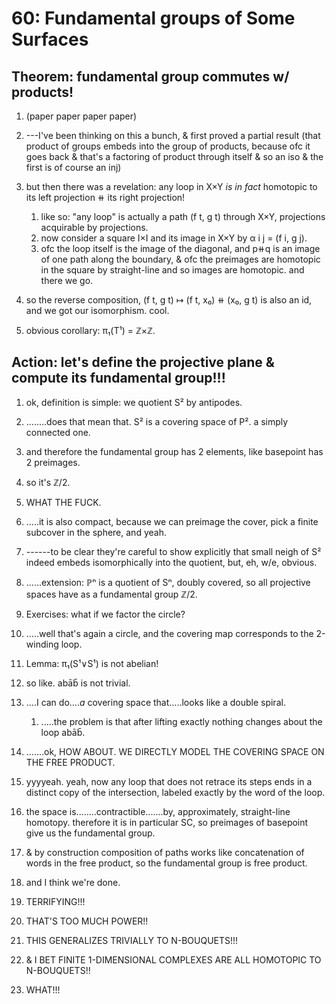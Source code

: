 # 60: Fundamental groups of Some Surfaces

## Theorem: fundamental group commutes w/ products!
1. (paper paper paper paper)
2. ---I've been thinking on this a bunch, & first proved a partial result (that product of groups embeds into the group of products, because ofc it goes back & that's a factoring of product through itself & so an iso & the first is of course an inj)
3. but then there was a revelation: any loop in X×Y _is in fact_ homotopic to its left projection ⧺ its right projection!
    1. like so: "any loop" is actually a path (f t, g t) through X×Y, projections acquirable by projections.
    2. now consider a square I×I and its image in X×Y by α i j = (f i, g j).
    3. ofc the loop itself is the image of the diagonal, and p⧺q is an image of one path along the boundary, & ofc the preimages are homotopic in the square by straight-line and so images are homotopic. and there we go.
4. so the reverse composition, (f t, g t) ↦ (f t, x₀) ⧺ (x₀, g t) is also an id, and we got our isomorphism. cool.

5. obvious corollary: π₁(T¹) = ℤ×ℤ.

## Action: let's define the projective plane & compute its fundamental group!!!
1. ok, definition is simple: we quotient S² by antipodes.
2. ........does that mean that. S² is a covering space of P². a simply connected one.
3. and therefore the fundamental group has 2 elements, like basepoint has 2 preimages.
4. so it's ℤ/2.
5. WHAT THE FUCK.
6. .....it is also compact, because we can preimage the cover, pick a finite subcover in the sphere, and yeah.
7. ------to be clear they're careful to show explicitly that small neigh of S² indeed embeds isomorphically into the quotient, but, eh, w/e, obvious.
8.  ......extension: ℙⁿ is a quotient of Sⁿ, doubly covered, so all projective spaces have as a fundamental group ℤ/2. 

9.  Exercises: what if we factor the circle?
10. .....well that's again a circle, and the covering map corresponds to the 2-winding loop.
11. Lemma: π₁(S¹∨S¹) is not abelian!
12. so like. abāb̄ is not trivial.
13. ....I can do...._a_ covering space that.....looks like a double spiral.
    1. .....the problem is that after lifting exactly nothing changes about the loop abāb̄.
14. .......ok, HOW ABOUT. WE DIRECTLY MODEL THE COVERING SPACE ON THE FREE PRODUCT.
15. yyyyeah. yeah, now any loop that does not retrace its steps ends in a distinct copy of the intersection, labeled exactly by the word of the loop.
16. the space is........contractible.......by, approximately, straight-line homotopy. therefore it is in particular SC, so preimages of basepoint give us the fundamental group.
17. & by construction composition of paths works like concatenation of words in the free product, so the fundamental group is free product.
18. and I think we're done.

19. TERRIFYING!!!
20. THAT'S TOO MUCH POWER!!
21. THIS GENERALIZES TRIVIALLY TO N-BOUQUETS!!!
22. & I BET FINITE 1-DIMENSIONAL COMPLEXES ARE ALL HOMOTOPIC TO N-BOUQUETS!!
23. WHAT!!!